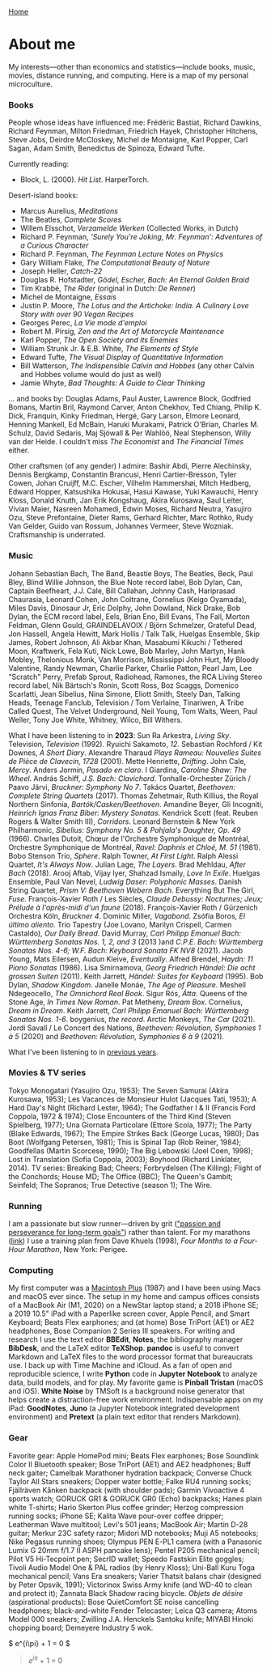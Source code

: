 [Home](index.html)

# About me
My interests&mdash;other than economics and statistics&mdash;include books, music, movies, distance running, and computing. Here is a map of my personal microculture. 

### Books
People whose ideas have influenced me: Fr&eacute;d&eacute;ric Bastiat, Richard Dawkins, Richard Feynman, Milton Friedman, Friedrich Hayek, Christopher Hitchens, Steve Jobs, Deirdre McCloskey, Michel de Montaigne, Karl Popper, Carl Sagan, Adam Smith, Benedictus de Spinoza, Edward Tufte.

Currently reading: 
* Block, L. (2000). *Hit List*. HarperTorch.

Desert-island books:
* Marcus Aurelius, *Meditations*
* The Beatles, *Complete Scores* 
* Willem Elsschot, *Verzamelde Werken* (Collected Works, in Dutch)
* Richard P. Feynman, *'Surely You're Joking, Mr. Feynman': Adventures of a Curious Character*
* Richard P. Feynman, *The Feynman Lecture Notes on Physics*
* Gary William Flake, *The Computational Beauty of Nature*
* Joseph Heller, *Catch-22*
* Douglas R. Hofstadter, *G&ouml;del, Escher, Bach: An Eternal Golden Braid*
* Tim Krabb&eacute;, *The Rider* (original in Dutch: *De Renner*)
* Michel de Montaigne, *Essais*
* Justin P. Moore, *The Lotus and the Artichoke: India. A Culinary Love Story with over 90 Vegan Recipes*
* Georges Perec, *La Vie mode d'emploi* <!-- (according to Donald Knuth "perhaps the greatest 20th century novel") -->
* Robert M. Pirsig, *Zen and the Art of Motorcycle Maintenance*
* Karl Popper, *The Open Society and its Enemies*
* William Strunk Jr. &amp; E.B. White, *The Elements of Style*
* Edward Tufte, *The Visual Display of Quantitative Information*
* Bill Watterson, *The Indispensible Calvin and Hobbes* (any other Calvin and Hobbes volume would do just as well)
* Jamie Whyte, *Bad Thoughts: A Guide to Clear Thinking* 

&hellip; and books by: Douglas Adams, Paul Auster, Lawrence Block, Godfried Bomans, Martin Bril, Raymond Carver, Anton Chekhov, Ted Chiang, Philip K. Dick, Franquin, Kinky Friedman, Herg&eacute;, Gary Larson, Elmore Leonard, Henning Mankell, Ed McBain, Haruki Murakami, Patrick O'Brian, Charles M. Schulz, David Sedaris, Maj Sj&ouml;wall &amp; Per Wahl&ouml;&ouml;, Neal Stephenson, Willy van der Heide. I couldn't miss *The Economist* and *The Financial Times* either.

Other craftsmen (of any gender) I admire: Bashir Abdi, Pierre Alechinsky, Dennis Bergkamp, Constantin Brancusi, Henri Cartier-Bresson, Tyler Cowen, Johan Cruijff, M.C. Escher, Vilhelm Hammersh&oslash;i, Mitch Hedberg, Edward Hopper, Katsushika Hokusai, Hasui Kawase, Yuki Kawauchi, Henry Kloss, Donald Knuth, Jan Erik Kongshaug, Akira Kurosawa, Saul Leiter, Vivian Maier, Nasreen Mohamedi, Edwin Moses, Richard Neutra, Yasujiro Ozu, Steve Prefontaine, Dieter Rams, Gerhard Richter, Marc Rothko, Rudy Van Gelder, Guido van Rossum, Johannes Vermeer, Steve Wozniak. Craftsmanship is underrated.

### Music

Johann Sebastian Bach, The Band, Beastie Boys, The Beatles, Beck, Paul Bley, Blind Willie Johnson, the Blue Note record label, Bob Dylan, Can, Captain Beefheart, J.J. Cale, Bill Callahan, Johnny Cash, Hariprasad Chaurasia, Leonard Cohen, John Coltrane, Cornelius (Keigo Oyamada), Miles Davis, Dinosaur Jr, Eric Dolphy, John Dowland, Nick Drake, Bob Dylan, the ECM record label, Eels, Brian Eno, Bill Evans, The Fall, Morton Feldman, Glenn Gould, GRAINDELAVOIX / Bj&ouml;rn Schmelzer, Grateful Dead, Jon Hassell, Angela Hewitt, Mark Hollis / Talk Talk, Huelgas Ensemble, Skip James, Robert Johnson, Ali Akbar Khan, Masabumi Kikuchi / Tethered Moon, Kraftwerk, Fela Kuti, Nick Lowe, Bob Marley, John Martyn, Hank Mobley, Thelonious Monk, Van Morrison, Mississippi John Hurt, My Bloody Valentine, Randy Newman, Charlie Parker, Charlie Patton, Pearl Jam, Lee "Scratch" Perry, Prefab Sprout, Radiohead, Ramones, the RCA Living Stereo record label, Nik B&auml;rtsch's Ronin, Scott Ross, Boz Scaggs, Domenico Scarlatti, Jean Sibelius, Nina Simone, Eliott Smith, Steely Dan, Talking Heads, Teenage Fanclub, Television / Tom Verlaine, Tinariwen, A Tribe Called Quest, The Velvet Underground, Neil Young, Tom Waits, Ween, Paul Weller, Tony Joe White, Whitney, Wilco, Bill Withers. 

What I have been listening to in **2023**: Sun Ra Arkestra, *Living Sky*. Television, *Television* (1992). Ryuichi Sakamoto, *12*. Sebastian Rochford / Kit Downes, *A Short Diary*. Alexandre Tharaud *Plays Rameau: Nouvelles Suites de Pi&egrave;ce de Clavecin, 1728* (2001). Mette Henriette, *Drifting*. John Cale, *Mercy*. Anders Jormin, *Pasado en claro*. I Giardina, *Caroline Shaw: The Wheel*. Andr&aacute;s Schiff, *J.S. Bach: Clavichord*.  Tonhalle-Orchester Z&uuml;rich / Paavo J&auml;rvi, *Bruckner: Symphony No 7*. Tak&aacute;cs Quartet, *Beethoven: Complete String Quartets* (2017). Thomas Zehetmair, Ruth Killius, the Royal Northern Sinfonia,  *Bart&oacute;k/Casken/Beethoven*. Amandine Beyer, Gli Incogniti, *Heinrich Ignas Franz Biber: Mystery Sonatas*. Kendrick Scott (feat. Reuben Rogers &amp; Walter Smith III), *Corridors*. Leonard Bernstein &amp; New York Philharmonic, *Sibelius: Symphony No. 5 &amp; Pohjala's Daughter, Op. 49* (1966). Charles Dutoit, Ch&oelig;ur de l'Orchestre Symphonique de Montr&eacute;al, Orchestre Symphonique de Montr&eacute;al, *Ravel: Daphnis et Chlo&eacute;, M. 51* (1981). Bobo Stenson Trio, *Sphere*. Ralph Towner, *At First Light*. Ralph Alessi Quartet, *It's Always Now*. Julian Lage, *The Layers*. Brad Mehldau, *After Bach* (2018). Arooj Aftab, Vijay Iyer, Shahzad Ismaily, *Love In Exile*. Huelgas Ensemble, Paul Van Nevel, *Ludwig Daser: Polyphonic Masses*. Danish String Quartet, *Prism V: Beethoven Webern Bach*. Everything But The Girl, *Fuse*. Fran&ccedil;ois-Xavier Roth / Les Si&egrave;cles, *Claude Debussy: Nocturnes; Jeux; Pr&eacute;lude &agrave; l'apr&egrave;s-midi d'un faune* (2018). Fran&ccedil;ois-Xavier Roth / G&uuml;rzenich Orchestra K&ouml;ln, *Bruckner 4*. Dominic Miller, *Vagabond*. Zs&oacute;fia Boros, *El &uacute;ltimo aliento*. Trio Tapestry (Joe Lovano, Marilyn Crispell, Carmen Castaldo), *Our Daily Bread*. David Murray, *Carl Philipp Emanuel Bach: W&uuml;rttemberg Sonatas Nos. 1, 2, and 3* (2013 )and *C.P.E. Bach: W&uuml;rttemberg Sonatas Nos. 4-6; W.F. Bach: Keyboard Sonata FK NV8* (2021). Jacob Young, Mats Eilersen, Audun Kleive, *Eventually*. Alfred Brendel, *Haydn: 11 Piano Sonatas* (1986). Lisa Smirnamova, *Georg Friedrich H&auml;ndel: Die acht grossen Suiten* (2011). Keith Jarrett, *H&auml;ndel: Suites for Keyboard* (1995). Bob Dylan, *Shadow Kingdom*. Janelle Mon&aacute;e, *The Age of Pleasure*.  Meshell Ndegeocello, *The Omnichord Real Book*. Sigur R&oacute;s, *&Aacute;tta*. Queens of the Stone Age, *In Times New Roman*. Pat Metheny, *Dream Box*. Cornelius, *Dream in Dream*. Keith Jarrett, *Carl Philipp Emanuel Bach: W&uuml;rttemberg Sonatas Nos. 1-6*. boygenius, *the record*. Arctic Monkeys, *The Car* (2021). Jordi Savall / Le Concert des Nations, *Beethoven: R&eacute;volution, Symphonies 1 &agrave; 5* (2020) and *Beethoven: R&eacute;volution, Symphonies 6 &agrave; 9* (2021).

What I've been listening to in [previous years](what-i-have-been-listening-to.html).

### Movies &amp; TV series

Tokyo Monogatari (Yasujiro Ozu, 1953); The Seven Samurai (Akira Kurosawa, 1953); Les Vacances de Monsieur Hulot (Jacques Tati, 1953); A Hard Day's Night (Richard Lester, 1964); The Godfather I &amp; II (Francis Ford Coppola, 1972 &amp; 1974); Close Encounters of the Third Kind (Steven Spielberg, 1977); Una Giornata Particolare (Ettore Scola, 1977); The Party (Blake Edwards, 1967); The Empire Strikes Back (George Lucas, 1980); Das Boot (Wolfgang Petersen, 1981); This is Spinal Tap (Rob Reiner, 1984); Goodfellas (Martin Scorcese, 1990); The Big Lebowski (Joel Coen, 1998); Lost in Translation (Sofia Coppola, 2003); Boyhood (Richard Linklater, 2014). TV series: Breaking Bad; Cheers; Forbrydelsen (The Killing); Flight of the Conchords; House MD; The Office (BBC); The Queen's Gambit; Seinfeld; The Sopranos; True Detective (season 1); The Wire.

### Running

I am a passionate but slow runner&mdash;driven by grit (["passion and perseverance for long-term goals"](https://www.amazon.de/-/en/Angela-Duckworth/dp/1785040200/)) rather than talent. For my marathons ([link](marathon.html)) I use a training plan from Dave Khuels (1998), *Four Months to a Four-Hour Marathon*, New York: Perigee.

### Computing

My first computer was a [Macintosh Plus](https://everymac.com/systems/apple/mac_classic/specs/mac_plus.html) (1987) and I have been using Macs and macOS ever since. The setup in my home and campus offices consists of a MacBook Air (M1, 2020) on a NewStar laptop stand; a 2018 iPhone SE; a 2019 10.5" iPad with a Paperlike screen cover, Apple Pencil, and Smart Keyboard; Beats Flex earphones; and (at home) Bose TriPort (AE1) or AE2 headphones, Bose Companion 2 Series III speakers. For writing and research I use the text editor **BBEdit**, **Notes**, the bibliography manager **BibDesk**, and the LaTeX editor **TeXShop**. **pandoc** is useful to convert Markdown and LaTeX files to the word processor format that bureaucrats use. I back up with Time Machine and iCloud. As a fan of open and reproducible science, I write **Python** code in **Jupyter Notebook** to analyze data, build models, and for play. My favorite game is **Pinball Tristan** (macOS and iOS). **White Noise** by TMSoft is a background noise generator that helps create a distraction-free work environment. Indispensable apps on my iPad: **GoodNotes**, **Juno** (a Jupyter Notebook integrated development environment) and **Pretext** (a plain text editor that renders Markdown). 
<!-- I moved away from Mathematica for reasons explained [here](https://paulromer.net/jupyter-mathematica-and-the-future-of-the-research-paper) and [here](https://www.theatlantic.com/science/archive/2018/04/the-scientific-paper-is-obsolete/556676). **Wolfram|Alpha** is a useful knowledge engine, on the [web](wolframalpha.com) or as a smartphone app.  // the original Harman Kardon Soundsticks 2.1 speaker system.  GoodNotes is a fine notetaking app for the iPad.  **SuperDuper!**  no longer works in MacOS 11 Big Sur. **Chess.com** and **tChess** are excellent iOS chess apps.  **Chill** by David Cheng is a minimalistic ... iA Writer is a minimalist plaintext editor that's great for distraction-free writing; it supports Markdown and has lots of other neat features. With some tweaks &mdash;set font to 11 pt Menlo, hide toolbar and Inspectors, use full screen mode&mdash; **Pages** too can be turned into a clutter-free text editor. My late-2011 MacBook Pro running Ubuntu (a Linux distribution) is still fast enough to get serious work done.  (a bit of **R**, too) -->

### Gear

Favorite gear: Apple HomePod mini; Beats Flex earphones; Bose Soundlink Color II Bluetooth speaker; Bose TriPort (AE1) and AE2 headphones; Buff neck gaiter; Camelbak Marathoner hydration backpack; Converse Chuck Taylor All Stars sneakers; Dopper water bottle; Falke RU4 running socks; Fj&auml;llr&auml;ven K&aring;nken backpack (with shoulder pads); Garmin V&iacute;voactive 4 sports watch; GORUCK GR1 &amp; GORUCK GR0 (Echo) backpacks; Hanes plain white T-shirts; Hario Skerton Plus coffee grinder;  Herzog compression running socks; iPhone SE; Kalita Wave pour-over coffee dripper; Leatherman Wave multitool; Levi's 501 jeans; MacBook Air; Martin D-28 guitar; Merkur 23C safety razor; Midori MD notebooks; Muji A5 notebooks; Nike Pegasus running shoes; Olympus PEN E-PL1 camera (with a Panasonic Lumix G 20mm f/1.7 II ASPH pancake lens); Pentel P205 mechanical pencil; Pilot V5 Hi-Tecpoint pen; SecrID wallet; Speedo Fastskin Elite goggles; Tivoli Audio Model One &amp; PAL radios (by Henry Kloss); Uni-Ball Kuru Toga mechanical pencil; Vans Era sneakers; Varier Thatsit balans chair (designed by Peter Opsvik, 1991); Victorinox Swiss Army knife (and WD-40 to clean and protect it); Zannata Black Shadow racing bicycle. *Objets de d&eacute;sire* (aspirational products): Bose QuietComfort SE noise cancelling headphones; black-and-white Fender Telecaster; Leica Q3 camera; Atoms Model 000 sneakers; Zwilling J.A. Henckels Santoku knife; MIYABI Hinoki chopping board; Demeyere Industry 5 wok.
<!-- GreenPan wok;  Fenix E12 V2.0 flashlight was stolen in a burglary; Harman Kardon Soundsticks 2.1 speaker system;; the red 1990/1991 Saab 900 from *Drive My Car* -->

$ e^{i\pi} + 1 = 0 $



> *e*<sup>*i&#960;*</sup> + 1 = 0 
<!--  does not work  $ e^{i\pi} + 1 = 0 $ -->
     
